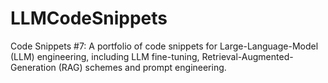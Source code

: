 # LLMCodeSnippets
Code Snippets #7: A portfolio of code snippets for Large-Language-Model (LLM) engineering, including LLM fine-tuning, Retrieval-Augmented-Generation (RAG) schemes and prompt engineering.
